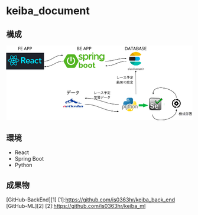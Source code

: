 # keiba_document

## 構成

![構成図](img/structure.png)

## 環境

* React
* Spring Boot
* Python

## 成果物

[GitHub-BackEnd][1]
[1]:https://github.com/is0363hr/keiba_back_end
[GitHub-ML][2]
[2]:https://github.com/is0363hr/keiba_ml